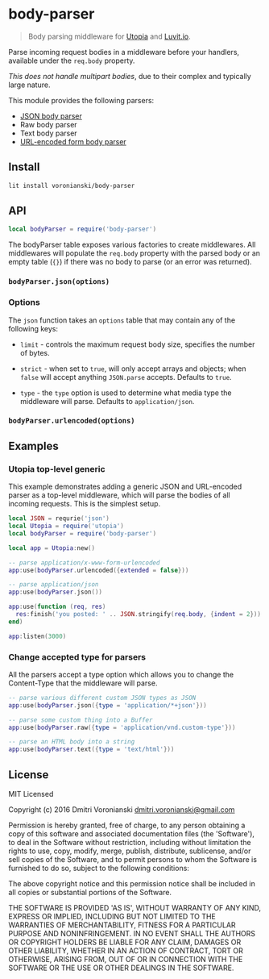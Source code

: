 # body-parser

> Body parsing middleware for [Utopia](https://github.com/luvitrocks/utopia) and [Luvit.io](https://luvit.io). 

Parse incoming request bodies in a middleware before your handlers, available under the `req.body` property.

_This does not handle multipart bodies_, due to their complex and typically large nature.

This module provides the following parsers:

- [JSON body parser](https://github.com/luvitrocks/body-parser#bodyparserjsonoptions)
- Raw body parser
- Text body parser
- [URL-encoded form body parser](https://github.com/luvitrocks/body-parser#bodyparserurlencodedoptions)

## Install

```bash
lit install voronianski/body-parser
```

## API

```lua
local bodyParser = require('body-parser')
```

The bodyParser table exposes various factories to create middlewares. All middlewares will populate the `req.body` property with the parsed body or an empty table (`{}`) if there was no body to parse (or an error was returned).

### `bodyParser.json(options)`

### Options

The `json` function takes an `options` table that may contain any of
the following keys:

- `limit` - controls the maximum request body size, specifies the number of bytes.

- `strict` - when set to `true`, will only accept arrays and objects; when `false` will accept anything `JSON.parse` accepts. Defaults to `true`.

- `type` - the `type` option is used to determine what media type the middleware will parse. Defaults to `application/json`.

### `bodyParser.urlencoded(options)`

## Examples

### Utopia top-level generic

This example demonstrates adding a generic JSON and URL-encoded parser as a top-level middleware, which will parse the bodies of all incoming requests. This is the simplest setup.

```lua
local JSON = requrie('json')
local Utopia = require('utopia')
local bodyParser = require('body-parser')

local app = Utopia:new()

-- parse application/x-www-form-urlencoded
app:use(bodyParser.urlencoded({extended = false}))

-- parse application/json
app:use(bodyParser.json())

app:use(function (req, res)
  res:finish('you posted: ' .. JSON.stringify(req.body, {indent = 2}))
end)

app:listen(3000)
```

### Change accepted type for parsers

All the parsers accept a type option which allows you to change the Content-Type that the middleware will parse.

```lua
-- parse various different custom JSON types as JSON
app:use(bodyParser.json({type = 'application/*+json'}))

-- parse some custom thing into a Buffer
app:use(bodyParser.raw({type = 'application/vnd.custom-type'}))

-- parse an HTML body into a string
app:use(bodyParser.text({type = 'text/html'}))
```

## License

MIT Licensed

Copyright (c) 2016 Dmitri Voronianski [dmitri.voronianski@gmail.com](mailto:dmitri.voronianski@gmail.com)

Permission is hereby granted, free of charge, to any person obtaining
a copy of this software and associated documentation files (the
'Software'), to deal in the Software without restriction, including
without limitation the rights to use, copy, modify, merge, publish,
distribute, sublicense, and/or sell copies of the Software, and to
permit persons to whom the Software is furnished to do so, subject to
the following conditions:

The above copyright notice and this permission notice shall be
included in all copies or substantial portions of the Software.

THE SOFTWARE IS PROVIDED 'AS IS', WITHOUT WARRANTY OF ANY KIND,
EXPRESS OR IMPLIED, INCLUDING BUT NOT LIMITED TO THE WARRANTIES OF
MERCHANTABILITY, FITNESS FOR A PARTICULAR PURPOSE AND NONINFRINGEMENT.
IN NO EVENT SHALL THE AUTHORS OR COPYRIGHT HOLDERS BE LIABLE FOR ANY
CLAIM, DAMAGES OR OTHER LIABILITY, WHETHER IN AN ACTION OF CONTRACT,
TORT OR OTHERWISE, ARISING FROM, OUT OF OR IN CONNECTION WITH THE
SOFTWARE OR THE USE OR OTHER DEALINGS IN THE SOFTWARE.
